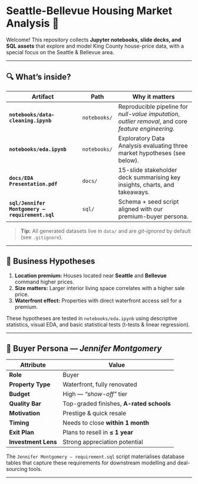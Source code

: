 # Seattle-Bellevue Housing Market Analysis 🏡

Welcome! This repository collects **Jupyter notebooks, slide decks, and SQL assets** that explore and model King County house-price data, with a special focus on the Seattle & Bellevue area.

---

## 🔍 What’s inside?

| Artifact | Path | Why it matters |
|----------|------|----------------|
| **`notebooks/data-cleaning.ipynb`** | `notebooks/` | Reproducible pipeline for _null-value imputation_, _outlier removal_, and core _feature engineering_. |
| **`notebooks/eda.ipynb`** | `notebooks/` | Exploratory Data Analysis evaluating three market hypotheses (see below). |
| **`docs/EDA Presentation.pdf`** | `docs/` | 15-slide stakeholder deck summarising key insights, charts, and takeaways. |
| **`sql/Jennifer Montgomery – requirement.sql`** | `sql/` | Schema + seed script aligned with our premium-buyer persona. |

> **Tip:** All generated datasets live in `data/` and are _git-ignored_ by default (see `.gitignore`).

---

## 🧠 Business Hypotheses

1. **Location premium:** Houses located near **Seattle** and **Bellevue** command higher prices.  
2. **Size matters:** Larger interior living space correlates with a higher sale price.  
3. **Waterfront effect:** Properties with direct waterfront access sell for a premium.

These hypotheses are tested in `notebooks/eda.ipynb` using descriptive statistics, visual EDA, and basic statistical tests (t-tests & linear regression).

---

## 👤 Buyer Persona — *Jennifer Montgomery*

| Attribute | Value |
|-----------|-------|
| **Role** | Buyer |
| **Property Type** | Waterfront, fully renovated |
| **Budget** | High — *“show-off”* tier |
| **Quality Bar** | Top-graded finishes, **A-rated schools** |
| **Motivation** | Prestige & quick resale |
| **Timing** | Needs to close **within 1 month** |
| **Exit Plan** | Plans to resell in **≤ 1 year** |
| **Investment Lens** | Strong appreciation potential |

The `Jennifer Montgomery – requirement.sql` script materialises database tables that capture these requirements for downstream modelling and deal-sourcing tools.

---

